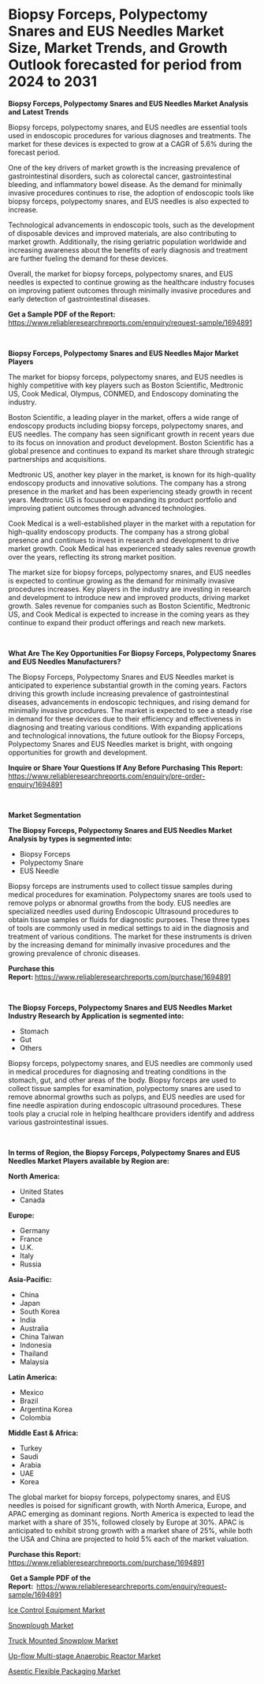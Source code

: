 <p><h1>Biopsy Forceps, Polypectomy Snares and EUS Needles Market Size, Market Trends, and Growth Outlook forecasted for period from 2024 to 2031</h1></p><p><strong>Biopsy Forceps, Polypectomy Snares and EUS Needles Market Analysis and Latest Trends</strong></p>
<p><p>Biopsy forceps, polypectomy snares, and EUS needles are essential tools used in endoscopic procedures for various diagnoses and treatments. The market for these devices is expected to grow at a CAGR of 5.6% during the forecast period. </p><p>One of the key drivers of market growth is the increasing prevalence of gastrointestinal disorders, such as colorectal cancer, gastrointestinal bleeding, and inflammatory bowel disease. As the demand for minimally invasive procedures continues to rise, the adoption of endoscopic tools like biopsy forceps, polypectomy snares, and EUS needles is also expected to increase.</p><p>Technological advancements in endoscopic tools, such as the development of disposable devices and improved materials, are also contributing to market growth. Additionally, the rising geriatric population worldwide and increasing awareness about the benefits of early diagnosis and treatment are further fueling the demand for these devices.</p><p>Overall, the market for biopsy forceps, polypectomy snares, and EUS needles is expected to continue growing as the healthcare industry focuses on improving patient outcomes through minimally invasive procedures and early detection of gastrointestinal diseases.</p></p>
<p><strong>Get a Sample PDF of the Report:&nbsp;</strong> <a href="https://www.reliableresearchreports.com/enquiry/request-sample/1694891">https://www.reliableresearchreports.com/enquiry/request-sample/1694891</a></p>
<p>&nbsp;</p>
<p><strong>Biopsy Forceps, Polypectomy Snares and EUS Needles Major Market Players</strong></p>
<p><p>The market for biopsy forceps, polypectomy snares, and EUS needles is highly competitive with key players such as Boston Scientific, Medtronic US, Cook Medical, Olympus, CONMED, and Endoscopy dominating the industry. </p><p>Boston Scientific, a leading player in the market, offers a wide range of endoscopy products including biopsy forceps, polypectomy snares, and EUS needles. The company has seen significant growth in recent years due to its focus on innovation and product development. Boston Scientific has a global presence and continues to expand its market share through strategic partnerships and acquisitions.</p><p>Medtronic US, another key player in the market, is known for its high-quality endoscopy products and innovative solutions. The company has a strong presence in the market and has been experiencing steady growth in recent years. Medtronic US is focused on expanding its product portfolio and improving patient outcomes through advanced technologies.</p><p>Cook Medical is a well-established player in the market with a reputation for high-quality endoscopy products. The company has a strong global presence and continues to invest in research and development to drive market growth. Cook Medical has experienced steady sales revenue growth over the years, reflecting its strong market position.</p><p>The market size for biopsy forceps, polypectomy snares, and EUS needles is expected to continue growing as the demand for minimally invasive procedures increases. Key players in the industry are investing in research and development to introduce new and improved products, driving market growth. Sales revenue for companies such as Boston Scientific, Medtronic US, and Cook Medical is expected to increase in the coming years as they continue to expand their product offerings and reach new markets.</p></p>
<p>&nbsp;</p>
<p><strong>What Are The Key Opportunities For Biopsy Forceps, Polypectomy Snares and EUS Needles Manufacturers?</strong></p>
<p><p>The Biopsy Forceps, Polypectomy Snares and EUS Needles market is anticipated to experience substantial growth in the coming years. Factors driving this growth include increasing prevalence of gastrointestinal diseases, advancements in endoscopic techniques, and rising demand for minimally invasive procedures. The market is expected to see a steady rise in demand for these devices due to their efficiency and effectiveness in diagnosing and treating various conditions. With expanding applications and technological innovations, the future outlook for the Biopsy Forceps, Polypectomy Snares and EUS Needles market is bright, with ongoing opportunities for growth and development.</p></p>
<p><strong>Inquire or Share Your Questions If Any Before Purchasing This Report:</strong> <a href="https://www.reliableresearchreports.com/enquiry/pre-order-enquiry/1694891">https://www.reliableresearchreports.com/enquiry/pre-order-enquiry/1694891</a></p>
<p>&nbsp;</p>
<p><strong>Market Segmentation</strong></p>
<p><strong>The Biopsy Forceps, Polypectomy Snares and EUS Needles Market Analysis by types is segmented into:</strong></p>
<p><ul><li>Biopsy Forceps</li><li>Polypectomy Snare</li><li>EUS Needle</li></ul></p>
<p><p>Biopsy forceps are instruments used to collect tissue samples during medical procedures for examination. Polypectomy snares are tools used to remove polyps or abnormal growths from the body. EUS needles are specialized needles used during Endoscopic Ultrasound procedures to obtain tissue samples or fluids for diagnostic purposes. These three types of tools are commonly used in medical settings to aid in the diagnosis and treatment of various conditions. The market for these instruments is driven by the increasing demand for minimally invasive procedures and the growing prevalence of chronic diseases.</p></p>
<p><strong>Purchase this Report:&nbsp;</strong><a href="https://www.reliableresearchreports.com/purchase/1694891">https://www.reliableresearchreports.com/purchase/1694891</a></p>
<p>&nbsp;</p>
<p><strong>The Biopsy Forceps, Polypectomy Snares and EUS Needles Market Industry Research by Application is segmented into:</strong></p>
<p><ul><li>Stomach</li><li>Gut</li><li>Others</li></ul></p>
<p><p>Biopsy forceps, polypectomy snares, and EUS needles are commonly used in medical procedures for diagnosing and treating conditions in the stomach, gut, and other areas of the body. Biopsy forceps are used to collect tissue samples for examination, polypectomy snares are used to remove abnormal growths such as polyps, and EUS needles are used for fine needle aspiration during endoscopic ultrasound procedures. These tools play a crucial role in helping healthcare providers identify and address various gastrointestinal issues.</p></p>
<p>&nbsp;</p>
<p><strong>In terms of Region, the Biopsy Forceps, Polypectomy Snares and EUS Needles Market Players available by Region are:</strong></p>
<p>
    <p> <strong> North America: </strong>
        <ul>
            <li>United States</li>
            <li>Canada</li>
        </ul>
        </p> 
    <p> <strong> Europe: </strong>
        <ul>
            <li>Germany</li>
            <li>France</li>
            <li>U.K.</li>
            <li>Italy</li>
            <li>Russia</li>
        </ul>
        </p> 
    <p> <strong> Asia-Pacific: </strong>
        <ul>
            <li>China</li>
            <li>Japan</li>
            <li>South Korea</li>
            <li>India</li>
            <li>Australia</li>
            <li>China Taiwan</li>
            <li>Indonesia</li>
            <li>Thailand</li>
            <li>Malaysia</li>
        </ul>
        </p> 
    <p> <strong> Latin America: </strong>
        <ul>
            <li>Mexico</li>
            <li>Brazil</li>
            <li>Argentina Korea</li>
            <li>Colombia</li>
        </ul>
        </p> 
    <p> <strong> Middle East & Africa: </strong>
        <ul>
            <li>Turkey</li>
            <li>Saudi</li>
            <li>Arabia</li>
            <li>UAE</li>
            <li>Korea</li>
        </ul>
    </p>
    </p>
<p><p>The global market for biopsy forceps, polypectomy snares, and EUS needles is poised for significant growth, with North America, Europe, and APAC emerging as dominant regions. North America is expected to lead the market with a share of 35%, followed closely by Europe at 30%. APAC is anticipated to exhibit strong growth with a market share of 25%, while both the USA and China are projected to hold 5% each of the market valuation.</p></p>
<p><strong>Purchase this Report: </strong><a href="https://www.reliableresearchreports.com/purchase/1694891">https://www.reliableresearchreports.com/purchase/1694891</a></p>
<p>&nbsp;<strong>Get a Sample PDF of the Report:&nbsp;&nbsp;</strong><a href="https://www.reliableresearchreports.com/enquiry/request-sample/1694891">https://www.reliableresearchreports.com/enquiry/request-sample/1694891</a></p>
<p><strong></strong></p>
<p><p><a href="https://github.com/Sinjinluong3e0awx2m195k76/Market-Research-Report-List-1/blob/main/ice-control-equipment-market.md">Ice Control Equipment Market</a></p><p><a href="https://github.com/provorikovar/Market-Research-Report-List-3/blob/main/snowplough-market.md">Snowplough Market</a></p><p><a href="https://github.com/CliffMedina6/Market-Research-Report-List-3/blob/main/truck-mounted-snowplow-market.md">Truck Mounted Snowplow Market</a></p><p><a href="https://github.com/beatblasta/Market-Research-Report-List-2/blob/main/up-flow-multi-stage-anaerobic-reactor-market.md">Up-flow Multi-stage Anaerobic Reactor Market</a></p><p><a href="https://github.com/angelajermaine/Market-Research-Report-List-2/blob/main/aseptic-flexible-packaging-market.md">Aseptic Flexible Packaging Market</a></p></p>